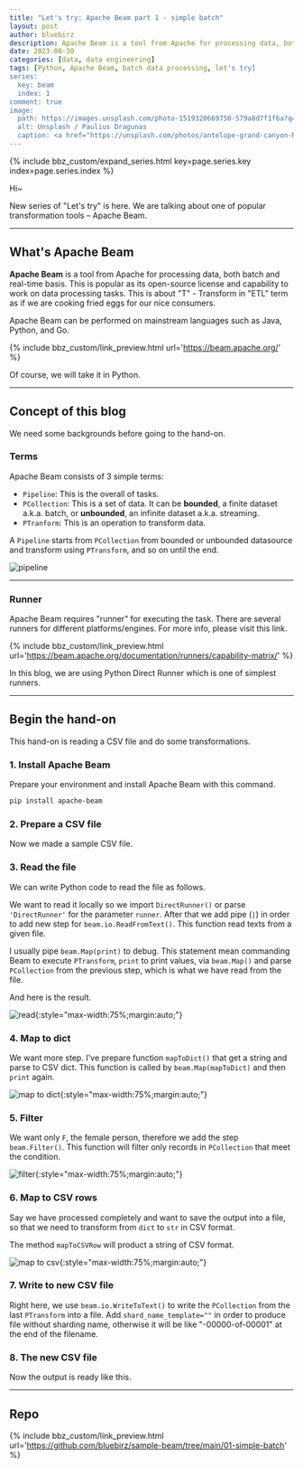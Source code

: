 ```yaml
---
title: "Let's try: Apache Beam part 1 - simple batch"
layout: post
author: bluebirz
description: Apache Beam is a tool from Apache for processing data, both batch and real-time basis.
date: 2023-08-30
categories: [data, data engineering]
tags: [Python, Apache Beam, batch data processing, let's try]
series:
  key: beam
  index: 1
comment: true
image:
  path: https://images.unsplash.com/photo-1519320669750-579a8d7f1f6a?q=80&w=1959&auto=format&fit=crop&ixlib=rb-4.0.3&ixid=M3wxMjA3fDB8MHxwaG90by1wYWdlfHx8fGVufDB8fHx8fA%3D%3D
  alt: Unsplash / Paulius Dragunas
  caption: <a href="https://unsplash.com/photos/antelope-grand-canyon-M2UXVaLlfds">Unsplash / Paulius Dragunas</a>
---
```


{% include bbz_custom/expand_series.html key=page.series.key index=page.series.index %}

Hi~

New series of "Let's try" is here. We are talking about one of popular transformation tools – Apache Beam.

---

## What's Apache Beam

**Apache Beam** is a tool from Apache for processing data, both batch and real-time basis. This is popular as its open-source license and capability to work on data processing tasks. This is about "T" - Transform in "ETL" term as if we are cooking fried eggs for our nice consumers.

Apache Beam can be performed on mainstream languages such as Java, Python, and Go.

{% include bbz_custom/link_preview.html url='<https://beam.apache.org/>' %}

Of course, we will take it in Python.

---

## Concept of this blog

We need some backgrounds before going to the hand-on.

### Terms

Apache Beam consists of 3 simple terms:

- `Pipeline`: This is the overall of tasks.
- `PCollection`: This is a set of data. It can be **bounded**, a finite dataset a.k.a. batch, or **unbounded**, an infinite dataset a.k.a. streaming.
- `PTranform`: This is an operation to transform data.

A `Pipeline` starts from `PCollection` from bounded or unbounded datasource and transform using `PTransform`, and so on until the end.

![pipeline](https://bluebirzdotnet.s3.ap-southeast-1.amazonaws.com/beam/p1/beam.drawio.png)

---

### Runner

Apache Beam requires "runner" for executing the task. There are several runners for different platforms/engines. For more info, please visit this link.

{% include bbz_custom/link_preview.html url='<https://beam.apache.org/documentation/runners/capability-matrix/>' %}

In this blog, we are using Python Direct Runner which is one of simplest runners.

---

## Begin the hand-on

This hand-on is reading a CSV file and do some transformations.

### 1. Install Apache Beam

Prepare your environment and install Apache Beam with this command.

```sh
pip install apache-beam
```

### 2. Prepare a CSV file

Now we made a sample CSV file.

<script src="https://gist.github.com/bluebirz/c77aa2a47e3e782959bcab4b0d34a7d4.js?file=01-mock.csv"></script>

### 3. Read the file

We can write Python code to read the file as follows.

<script src="https://gist.github.com/bluebirz/c77aa2a47e3e782959bcab4b0d34a7d4.js?file=01-batch1.py"></script>

We want to read it locally so we import `DirectRunner()` or parse `'DirectRunner'` for the parameter `runner`. After that we add pipe (`|`) in order to add new step for `beam.io.ReadFromText()`.  This function read texts from a given file.

I usually pipe `beam.Map(print)` to debug. This statement mean commanding Beam to execute `PTransform`, `print` to print values, via `beam.Map()` and parse `PCollection` from the previous step, which is what we have read from the file.

And here is the result.

![read](https://bluebirzdotnet.s3.ap-southeast-1.amazonaws.com/beam/p1/beam1.png){:style="max-width:75%;margin:auto;"}

### 4. Map to dict

We want more step. I've prepare function `mapToDict()` that get a string and parse to CSV dict. This function is called by `beam.Map(mapToDict)` and then `print` again.

<script src="https://gist.github.com/bluebirz/c77aa2a47e3e782959bcab4b0d34a7d4.js?file=01-batch2.py"></script>

![map to dict](https://bluebirzdotnet.s3.ap-southeast-1.amazonaws.com/beam/p1/beam2.png){:style="max-width:75%;margin:auto;"}

### 5. Filter

We want only `F`, the female person, therefore we add the step `beam.Filter()`. This function will filter only records in `PCollection` that meet the condition.

<script src="https://gist.github.com/bluebirz/c77aa2a47e3e782959bcab4b0d34a7d4.js?file=01-batch3.py"></script>

![filter](https://bluebirzdotnet.s3.ap-southeast-1.amazonaws.com/beam/p1/beam3.png){:style="max-width:75%;margin:auto;"}

### 6. Map to CSV rows

Say we have processed completely and want to save the output into a file, so that we need to transform from `dict` to `str` in CSV format.

<script src="https://gist.github.com/bluebirz/c77aa2a47e3e782959bcab4b0d34a7d4.js?file=01-batch4.py"></script>

The method `mapToCSVRow` will product a string of CSV format.

![map to csv](https://bluebirzdotnet.s3.ap-southeast-1.amazonaws.com/beam/p1/beam4.png){:style="max-width:75%;margin:auto;"}

### 7. Write to new CSV file

Right here, we use `beam.io.WriteToText()` to write the `PCollection` from the last `PTransform` into a file. Add `shard_name_template=""` in order to produce file without sharding name, otherwise it will be like "-00000-of-00001" at the end of the filename.

<script src="https://gist.github.com/bluebirz/c77aa2a47e3e782959bcab4b0d34a7d4.js?file=01-batch5.py"></script>

### 8. The new CSV file

Now the output is ready like this.

<script src="https://gist.github.com/bluebirz/c77aa2a47e3e782959bcab4b0d34a7d4.js?file=01-processed.csv"></script>

---

## Repo

{% include bbz_custom/link_preview.html url='<https://github.com/bluebirz/sample-beam/tree/main/01-simple-batch>' %}
